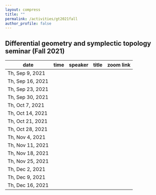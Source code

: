 ```yaml
---
layout: compress
title: ""
permalink: /activities/gt2021fall
author_profile: false
---
```


## Differential geometry and symplectic topology seminar (Fall 2021)


| date | time | speaker | title | zoom link |
| ---- | ---- | ------- | ----- | ------- |
|  Th, Sep 9, 2021 |   |   |   |   |
|  Th, Sep 16, 2021 |   |   |   |   |
|  Th, Sep 23, 2021 |   |   |   |   |
|  Th, Sep 30, 2021 |   |   |   |   |
|  Th, Oct 7, 2021 |   |   |   |   |
|  Th, Oct 14, 2021 |   |   |   |   |
|  Th, Oct 21, 2021 |   |   |   |   |
|  Th, Oct 28, 2021 |   |   |   |   |
|  Th, Nov 4, 2021 |   |   |   |   |
|  Th, Nov 11, 2021 |   |   |   |   |
|  Th, Nov 18, 2021 |   |   |   |   |
|  Th, Nov 25, 2021 |   |   |   |   |
|  Th, Dec 2, 2021 |   |   |   |   |
|  Th, Dec 9, 2021 |   |   |   |   |
|  Th, Dec 16, 2021 |   |   |   |   |
